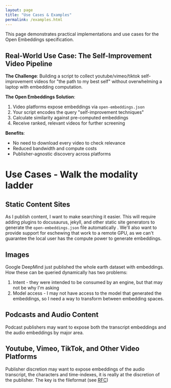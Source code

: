 ```yaml
---
layout: page
title: "Use Cases & Examples"
permalink: /examples.html
---
```


This page demonstrates practical implementations and use cases for the Open Embeddings specification.

## Real-World Use Case: The Self-Improvement Video Pipeline

**The Challenge**: Building a script to collect youtube/vimeo/tiktok self-improvement videos for "the path to my best self" without overwhelming a laptop with embedding computation.

**The Open Embeddings Solution**:
1. Video platforms expose embeddings via `open-embeddings.json`
2. Your script encodes the query "self-improvement techniques"
3. Calculate similarity against pre-computed embeddings
4. Receive ranked, relevant videos for further screening

**Benefits**:
- No need to download every video to check relevance
- Reduced bandwidth and compute costs
- Publisher-agnostic discovery across platforms


# Use Cases - Walk the modality ladder

## Static Content Sites

As I publish content, I want to make searching it easier. This will require adding plugins to docusaurus, jekyll, and other static site generators to generate the `open-embeddings.json` file automatically . We'll also want to provide support for eschewing that work to a remote GPU, as we can't guarantee the local user has the compute power to generate embeddings.

## Images

 Google DeepMind just published the whole earth dataset with embeddings. How these can be queried dynamically has two problems:
 1. Intent - they were intended to be consumed by an engine, but that may not be why I'm asking
 2. Model access - I may not have access to the model that generated the embeddings, so I need a way to transform between embedding spaces.

## Podcasts and Audio Content

Podcast publishers may want to expose both the transcript embeddings and the audio embeddings by major area.

## Youtube, Vimeo, TikTok, and Other Video Platforms

Publisher discretion may want to expose embeddings of the audio transcript, the characters and time-indexes, it is really at the discretion of the publisher. The key is the fileformat (see [RFC](./rfc))
